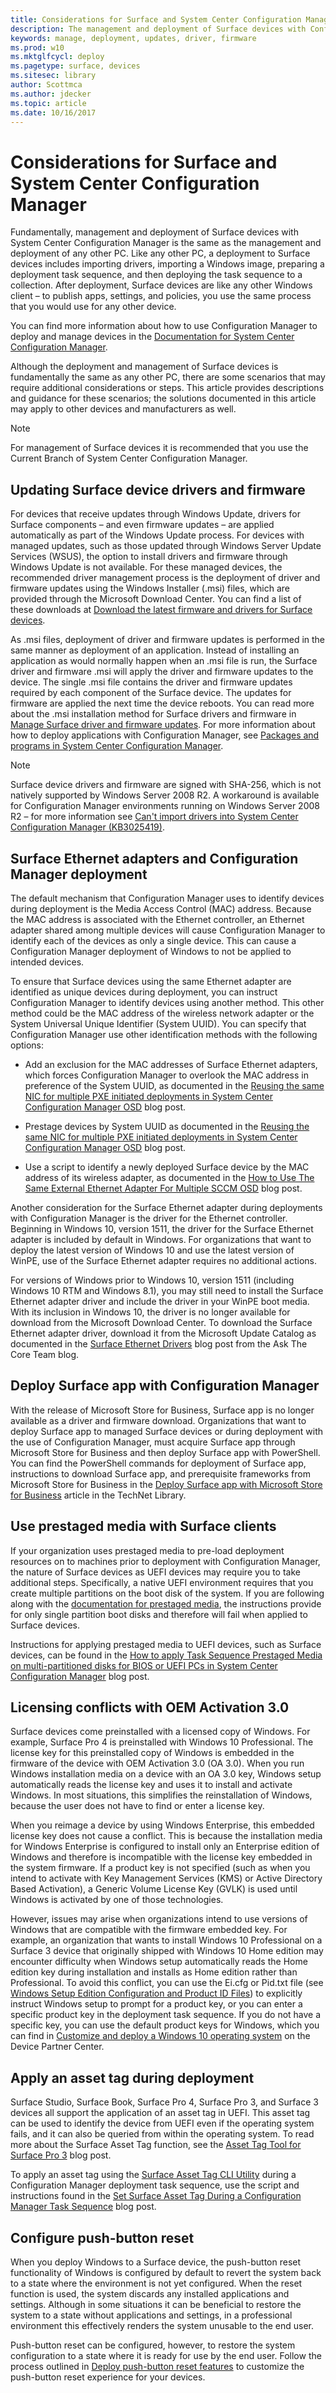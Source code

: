```yaml
---
title: Considerations for Surface and System Center Configuration Manager (Surface)
description: The management and deployment of Surface devices with Configuration Manager is fundamentally the same as any other PC; this article describes scenarios that may require additional considerations.
keywords: manage, deployment, updates, driver, firmware
ms.prod: w10
ms.mktglfcycl: deploy
ms.pagetype: surface, devices
ms.sitesec: library
author: Scottmca
ms.author: jdecker
ms.topic: article
ms.date: 10/16/2017
---
```


# Considerations for Surface and System Center Configuration Manager

Fundamentally, management and deployment of Surface devices with System Center Configuration Manager is the same as the management and deployment of any other PC. Like any other PC, a deployment to Surface devices includes importing drivers, importing a Windows image, preparing a deployment task sequence, and then deploying the task sequence to a collection. After deployment, Surface devices are like any other Windows client – to publish apps, settings, and policies, you use the same process that you would use for any other device.

You can find more information about how to use Configuration Manager to deploy and manage devices in the [Documentation for System Center Configuration Manager](https://docs.microsoft.com/sccm/index).

Although the deployment and management of Surface devices is fundamentally the same as any other PC, there are some scenarios that may require additional considerations or steps. This article provides descriptions and guidance for these scenarios; the solutions documented in this article may apply to other devices and manufacturers as well.

>[!NOTE]
>For management of Surface devices it is recommended that you use the Current Branch of System Center Configuration Manager.

## Updating Surface device drivers and firmware

For devices that receive updates through Windows Update, drivers for Surface components – and even firmware updates – are applied automatically as part of the Windows Update process. For devices with managed updates, such as those updated through Windows Server Update Services (WSUS), the option to install drivers and firmware through Windows Update is not available. For these managed devices, the recommended driver management process is the deployment of driver and firmware updates using the Windows Installer (.msi) files, which are provided through the Microsoft Download Center. You can find a list of these downloads at [Download the latest firmware and drivers for Surface devices](https://technet.microsoft.com/itpro/surface/deploy-the-latest-firmware-and-drivers-for-surface-devices).

As .msi files, deployment of driver and firmware updates is performed in the same manner as deployment of an application. Instead of installing an application as would normally happen when an .msi file is run, the Surface driver and firmware .msi will apply the driver and firmware updates to the device. The single .msi file contains the driver and firmware updates required by each component of the Surface device. The updates for firmware are applied the next time the device reboots. You can read more about the .msi installation method for Surface drivers and firmware in [Manage Surface driver and firmware updates](https://technet.microsoft.com/itpro/surface/manage-surface-pro-3-firmware-updates). For more information about how to deploy applications with Configuration Manager, see [Packages and programs in System Center Configuration Manager](https://docs.microsoft.com/sccm/apps/deploy-use/packages-and-programs).

>[!NOTE]
>Surface device drivers and firmware are signed with SHA-256, which is not natively supported by Windows Server 2008 R2. A workaround is available for Configuration Manager environments running on Windows Server 2008 R2 – for more information see [Can't import drivers into System Center Configuration Manager (KB3025419)](https://support.microsoft.com/kb/3025419).

## Surface Ethernet adapters and Configuration Manager deployment

The default mechanism that Configuration Manager uses to identify devices during deployment is the Media Access Control (MAC) address. Because the MAC address is associated with the Ethernet controller, an Ethernet adapter shared among multiple devices will cause Configuration Manager to identify each of the devices as only a single device. This can cause a Configuration Manager deployment of Windows to not be applied to intended devices.

To ensure that Surface devices using the same Ethernet adapter are identified as unique devices during deployment, you can instruct Configuration Manager to identify devices using another method. This other method could be the MAC address of the wireless network adapter or the System Universal Unique Identifier (System UUID). You can specify that Configuration Manager use other identification methods with the following options:

* Add an exclusion for the MAC addresses of Surface Ethernet adapters, which forces Configuration Manager to overlook the MAC address in preference of the System UUID, as documented in the [Reusing the same NIC for multiple PXE initiated deployments in System Center Configuration Manager OSD](https://blogs.technet.microsoft.com/system_center_configuration_manager_operating_system_deployment_support_blog/2015/08/27/reusing-the-same-nic-for-multiple-pxe-initiated-deployments-in-system-center-configuration-manger-osd/) blog post.

* Prestage devices by System UUID as documented in the [Reusing the same NIC for multiple PXE initiated deployments in System Center Configuration Manager OSD](https://blogs.technet.microsoft.com/system_center_configuration_manager_operating_system_deployment_support_blog/2015/08/27/reusing-the-same-nic-for-multiple-pxe-initiated-deployments-in-system-center-configuration-manger-osd/) blog post.

* Use a script to identify a newly deployed Surface device by the MAC address of its wireless adapter, as documented in the [How to Use The Same External Ethernet Adapter For Multiple SCCM OSD](https://blogs.technet.microsoft.com/askpfeplat/2014/07/27/how-to-use-the-same-external-ethernet-adapter-for-multiple-sccm-osd/) blog post.

Another consideration for the Surface Ethernet adapter during deployments with Configuration Manager is the driver for the Ethernet controller. Beginning in Windows 10, version 1511, the driver for the Surface Ethernet adapter is included by default in Windows. For organizations that want to deploy the latest version of Windows 10 and use the latest version of WinPE, use of the Surface Ethernet adapter requires no additional actions.

For versions of Windows prior to Windows 10, version 1511 (including Windows 10 RTM and Windows 8.1), you may still need to install the Surface Ethernet adapter driver and include the driver in your WinPE boot media. With its inclusion in Windows 10, the driver is no longer available for download from the Microsoft Download Center. To download the Surface Ethernet adapter driver, download it from the Microsoft Update Catalog as documented in the [Surface Ethernet Drivers](https://blogs.technet.microsoft.com/askcore/2016/08/18/surface-ethernet-drivers/) blog post from the Ask The Core Team blog.

## Deploy Surface app with Configuration Manager

With the release of Microsoft Store for Business, Surface app is no longer available as a driver and firmware download. Organizations that want to deploy Surface app to managed Surface devices or during deployment with the use of Configuration Manager, must acquire Surface app through Microsoft Store for Business and then deploy Surface app with PowerShell. You can find the PowerShell commands for deployment of Surface app, instructions to download Surface app, and prerequisite frameworks from Microsoft Store for Business in the [Deploy Surface app with Microsoft Store for Business](https://technet.microsoft.com/itpro/surface/deploy-surface-app-with-windows-store-for-business) article in the TechNet Library.

## Use prestaged media with Surface clients

If your organization uses prestaged media to pre-load deployment resources on to machines prior to deployment with Configuration Manager, the nature of Surface devices as UEFI devices may require you to take additional steps. Specifically, a native UEFI environment requires that you create multiple partitions on the boot disk of the system. If you are following along with the [documentation for prestaged media](https://technet.microsoft.com/library/79465d90-4831-4872-96c2-2062d80f5583?f=255&MSPPError=-2147217396#BKMK_CreatePrestagedMedia), the instructions provide for only single partition boot disks and therefore will fail when applied to Surface devices.

Instructions for applying prestaged media to UEFI devices, such as Surface devices, can be found in the [How to apply Task Sequence Prestaged Media on multi-partitioned disks for BIOS or UEFI PCs in System Center Configuration Manager](https://blogs.technet.microsoft.com/system_center_configuration_manager_operating_system_deployment_support_blog/2014/04/02/how-to-apply-task-sequence-prestaged-media-on-multi-partitioned-disks-for-bios-or-uefi-pcs-in-system-center-configuration-manager/) blog post.

## Licensing conflicts with OEM Activation 3.0

Surface devices come preinstalled with a licensed copy of Windows. For example, Surface Pro 4 is preinstalled with Windows 10 Professional. The license key for this preinstalled copy of Windows is embedded in the firmware of the device with OEM Activation 3.0 (OA 3.0). When you run Windows installation media on a device with an OA 3.0 key, Windows setup automatically reads the license key and uses it to install and activate Windows. In most situations, this simplifies the reinstallation of Windows, because the user does not have to find or enter a license key.

When you reimage a device by using Windows Enterprise, this embedded license key does not cause a conflict. This is because the installation media for Windows Enterprise is configured to install only an Enterprise edition of Windows and therefore is incompatible with the license key embedded in the system firmware. If a product key is not specified (such as when you intend to activate with Key Management Services (KMS) or Active Directory Based Activation), a Generic Volume License Key (GVLK) is used until Windows is activated by one of those technologies.

However, issues may arise when organizations intend to use versions of Windows that are compatible with the firmware embedded key. For example, an organization that wants to install Windows 10 Professional on a Surface 3 device that originally shipped with Windows 10 Home edition may encounter difficulty when Windows setup automatically reads the Home edition key during installation and installs as Home edition rather than Professional. To avoid this conflict, you can use the Ei.cfg or Pid.txt file (see [Windows Setup Edition Configuration and Product ID Files](https://technet.microsoft.com/library/hh824952.aspx)) to explicitly instruct Windows setup to prompt for a product key, or you can enter a specific product key in the deployment task sequence. If you do not have a specific key, you can use the default product keys for Windows, which you can find in [Customize and deploy a Windows 10 operating system](https://dpcenter.microsoft.com/en/Windows/Build/cp-Windows-10-build) on the Device Partner Center.

## Apply an asset tag during deployment

Surface Studio, Surface Book, Surface Pro 4, Surface Pro 3, and Surface 3 devices all support the application of an asset tag in UEFI. This asset tag can be used to identify the device from UEFI even if the operating system fails, and it can also be queried from within the operating system. To read more about the Surface Asset Tag function, see the [Asset Tag Tool for Surface Pro 3](https://blogs.technet.microsoft.com/askcore/2014/10/20/asset-tag-tool-for-surface-pro-3/) blog post.

To apply an asset tag using the [Surface Asset Tag CLI Utility](https://www.microsoft.com/download/details.aspx?id=44076) during a Configuration Manager deployment task sequence, use the script and instructions found in the [Set Surface Asset Tag During a Configuration Manager Task Sequence](https://blogs.technet.microsoft.com/jchalfant/set-surface-pro-3-asset-tag-during-a-configuration-manager-task-sequence/) blog post.

## Configure push-button reset

When you deploy Windows to a Surface device, the push-button reset functionality of Windows is configured by default to revert the system back to a state where the environment is not yet configured. When the reset function is used, the system discards any installed applications and settings. Although in some situations it can be beneficial to restore the system to a state without applications and settings, in a professional environment this effectively renders the system unusable to the end user.

Push-button reset can be configured, however, to restore the system configuration to a state where it is ready for use by the end user. Follow the process outlined in [Deploy push-button reset features](https://msdn.microsoft.com/windows/hardware/commercialize/manufacture/desktop/deploy-push-button-reset-features) to customize the push-button reset experience for your devices.
